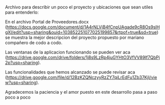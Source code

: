 Archivo para describir un poco el proyecto y ubicaciones que sean utiles para entenderlo:

En el archivo Portal de Proveedores.docx (https://docs.google.com/document/d/1A4rNLVjB4fCnpUAgade9cR8Os9slHgXl/edit?usp=sharing&ouid=103852251077025199857&rtpof=true&sd=true) se muestra
la mejor  descripcion del proyecto propuesto por mariano compañero de codo a codo.

Las ventanas de la aplicacion funcionando se pueden ver aca (https://drive.google.com/drive/folders/1j8s9LzRp4juGYHtO3VfVV89lf7QbPj2p?usp=sharing).

Las funcionalidades que hemos alcanzado se puede revisar aca (https://drive.google.com/file/d/12BzKZQNczyyRzZY7qiLrEdFu1Zb37KjI/view?usp=sharing).

Agradecemos la paciencia y el amor puesto en este desarrollo pasa a paso poco a poco
